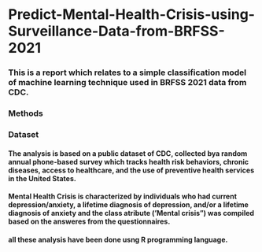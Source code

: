 # Predict-Mental-Health-Crisis-using-Surveillance-Data-from-BRFSS-2021

### This is a report which relates to a simple classification model of machine learning technique used in BRFSS 2021 data from CDC.
### Methods
### Dataset
#### The analysis is based on a public dataset of CDC, collected bya random annual phone-based survey which tracks health risk behaviors, chronic diseases, access to healthcare, and the use of preventive health services in the United States.

#### Mental Health Crisis is characterized by individuals who had current depression/anxiety, a lifetime diagnosis of depression, and/or a lifetime diagnosis of anxiety and the class atribute (’Mental crisis”) was compiled based on the answeres from the questionnaires.

#### all these analysis have been done usng R programming language.

